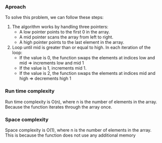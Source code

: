 ### Aproach ###
To solve this problem, we can follow these steps:
1. The algorithm works by handling three pointers:
    - A low pointer points to the first 0 in the array.
    - A mid pointer scans the array from left to right.
    - A high pointer points to the last element in the array.
2. Loop until mid is greater than or equal to high. In each iteration of the loop:
    - If the value is 0, the function swaps the elements at indices low and mid => increments low and mid 1
    - If the value is 1, increments mid 1.
    - If the value is 2, the function swaps the elements at indices mid and high => decrements high 1

### Run time complexity ###
Run time complexity is O(n), where n is the number of elements in the array. Because the function iterates through the array once.
### Space complexity ###
Space complexity is O(1), where n is the number of elements in the array. This is because the function does not use any additional memory
